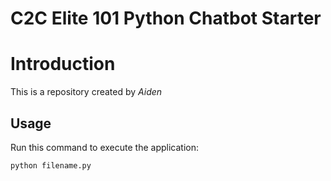 # C2C Elite 101 Python Chatbot Starter

# Introduction

This is a repository created by *Aiden*

## Usage
Run this command to execute the application:

`python filename.py`



```

